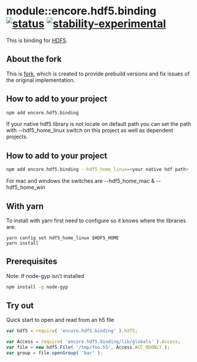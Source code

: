 # module::encore.hdf5.binding  [![status](https://github.com/Wandalen/encore.hdf5.binding/workflows/publish/badge.svg)](https://github.com/Wandalen/encore.hdf5.binding/actions?query=workflow%3Apublish) [![stability-experimental](https://img.shields.io/badge/stability-experimental-orange.svg)](https://github.com/emersion/stability-badges#experimental)

This is binding for
[HDF5](https://www.hdfgroup.org/HDF5/).

## About the fork

This is [fork](https://github.com/HDF-NI/hdf5.node), which is created to provide prebuild versions and fix issues of the original implementation.

## How to add to your project

```bash
npm add encore.hdf5.binding
```
If your native hdf5 library is not locate on default path
you can set the path with --hdf5_home_linux switch on this project as well as
dependent projects.

## How to add to your project

```bash
npm add encore.hdf5.binding --hdf5_home_linux=<your native hdf path>
```
For mac and windows the switches are --hdf5_home_mac & --hdf5_home_win

## With yarn

To install with yarn first need to configure so it knows where the libraries are:

```
yarn config set hdf5_home_linux $HDF5_HOME
yarn install
```

## Prerequisites

Note: If node-gyp isn't installed

```bash
npm install -g node-gyp
```

## Try out

Quick start to open and read from an h5 file

```javascript
var hdf5 = require( 'encore.hdf5.binding' ).hdf5;

var Access = require( 'encore.hdf5.binding/lib/globals' ).Access;
var file = new hdf5.File( '/tmp/foo.h5', Access.ACC_RDONLY );
var group = file.openGroup( 'bar' );
```
